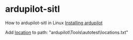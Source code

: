 # ardupilot-sitl
How to ardupilot-sitl in Linux
[Installing ardupilot](https://github.com/palacita135/ardupilot-sitl/blob/main/Installing%20ardupilot)

Add [location](https://github.com/palacita135/ardupilot-sitl/blob/main/locations.txt) to path:
"ardupilot\Tools\autotest\locations.txt"
